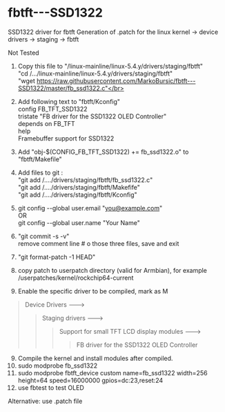 # fbtft---SSD1322
SSD1322 driver for fbtft
Generation of .patch for the linux kernel -> device drivers -> staging -> fbtft

Not Tested
 
1. Copy this file to "/linux-mainline/linux-5.4.y/drivers/staging/fbtft"</br>
     "cd /.../linux-mainline/linux-5.4.y/drivers/staging/fbtft"</br>
     "wget https://raw.githubusercontent.com/MarkoBursic/fbtft---SSD1322/master/fb_ssd1322.c"</br>
2. Add following text to "fbtft/Kconfig"</br>
      config FB_TFT_SSD1322</br>
        tristate "FB driver for the SSD1322 OLED Controller"</br>
        depends on FB_TFT</br>
        help</br>
          Framebuffer support for SSD1322</br>
3. Add "obj-$(CONFIG_FB_TFT_SSD1322)     += fb_ssd1322.o" to "fbtft/Makefile"
4. Add files to git : </br>
     "git add /..../drivers/staging/fbtft/fb_ssd1322.c"</br>
     "git add /..../drivers/staging/fbtft/Makefife"</br>
     "git add /..../drivers/staging/fbtft/Kconfig"</br>
5. git config --global user.email "you@example.com"</br>
                      OR</br>
   git config --global user.name "Your Name"</br>
5. "git commit -s -v"</br>
remove comment line # o those three files, save and exit

6. "git format-patch -1 HEAD"
7. copy patch to userpatch directory (valid for Armbian), for example /userpatches/kernel/rockchip64-current
8. Enable the specific driver to be compiled, mark as M</br>
>Device Drivers ---></br>
>>Staging drivers ---></br>
>>>Support for small TFT LCD display modules ---></br>
>>>>FB driver for the SSD1322 OLED Controller</br>
9. Compile the kernel and install modules after compiled.
10. sudo modprobe fb_ssd1322
11. sudo modprobe fbtft_device custom name=fb_ssd1322 width=256 height=64 speed=16000000 gpios=dc:23,reset:24
12. use fbtest to test OLED

Alternative:
use .patch file
